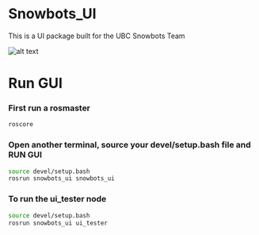 # Snowbots_UI
This is a UI package built for the UBC Snowbots Team

![alt text](https://github.com/adamsnguyen/Snowflake/blob/master/src/snowbots_ui/resources/demo.png)


# Run GUI
### First run a rosmaster
```bash
roscore
```

### Open another terminal, source your devel/setup.bash file and RUN GUI
```bash
source devel/setup.bash
rosrun snowbots_ui snowbots_ui 
```

### To run the ui_tester node
```bash
source devel/setup.bash
rosrun snowbots_ui ui_tester 
```



